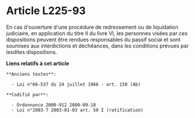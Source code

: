 # Article L225-93

En cas d'ouverture d'une procédure de redressement ou de liquidation judiciaire, en application du titre II du livre VI, les
personnes visées par ces dispositions peuvent être rendues responsables du passif social et sont soumises aux interdictions
et déchéances, dans les conditions prévues par lesdites dispositions.

**Liens relatifs à cet article**

	**Anciens textes**:

	  - Loi n°66-537 du 24 juillet 1966 - art. 150 (Ab)

	**Codifié par**:

	  - Ordonnance 2000-912 2000-09-18
	  - Loi n°2003-7 2003-01-03 art. 50 I (ratification)
